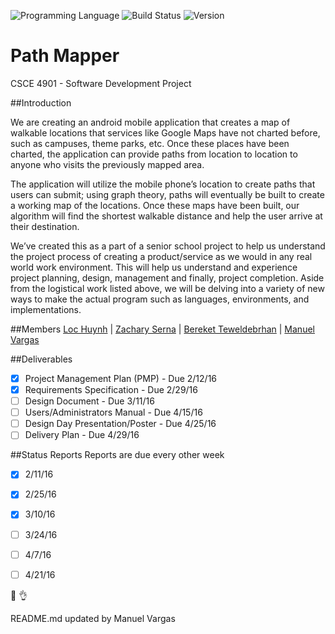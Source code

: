 <!-- using shields.io for status buttons -->
![Programming Language](https://img.shields.io/badge/Language-Java-black.svg)
![Build Status](https://img.shields.io/badge/Build-Documentation-green.svg)
![Version](https://img.shields.io/badge/Version-v0.003-blue.svg)
# Path Mapper
CSCE 4901 - Software Development Project

##Introduction

We are creating an android mobile application that creates a map of walkable locations that services like Google Maps have not charted before, such as campuses, theme parks, etc. Once these places have been charted, the application can provide paths from location to location to anyone who visits the previously mapped area. 

The application will utilize the mobile phone’s location to create paths that users can submit; using graph theory, paths will eventually be built to create a working map of the locations. Once these maps have been built, our algorithm will find the shortest walkable distance and help the user arrive at their destination.

We’ve created this as a part of a senior school project to help us understand the project process of creating a product/service as we would in any real world work environment. This will help us understand and experience project planning, design, management and finally, project completion. Aside from the logistical work listed above, we will be delving into a variety of new ways to make the actual program such as languages, environments, and implementations.


##Members
[Loc Huynh](https://github.com/loczhuynh) | [Zachary Serna](https://github.com/ZacharySerna) | [Bereket Teweldebrhan](https://github.com/bkmearoy) | [Manuel Vargas](http://manuelvargas.me/dynamo)

##Deliverables

- [x] Project Management Plan (PMP) - Due 2/12/16
- [x] Requirements Specification - Due 2/29/16
- [ ] Design Document - Due 3/11/16
- [ ] Users/Administrators Manual - Due 4/15/16
- [ ] Design Day Presentation/Poster - Due 4/25/16
- [ ] Delivery Plan - Due 4/29/16

##Status Reports
Reports are due every other week
- [x] 2/11/16
- [x] 2/25/16
- [x] 3/10/16
- [ ] 3/24/16
- [ ] 4/7/16
- [ ] 4/21/16



:date: :ok_hand:

README.md updated by Manuel Vargas
